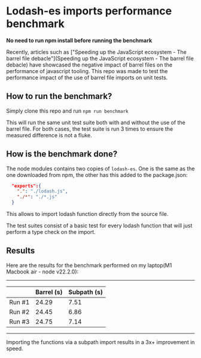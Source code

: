 # Lodash-es imports performance benchmark

**No need to run npm install before running the benchmark**


Recently, articles such as ["Speeding up the JavaScript ecosystem - The barrel file debacle"](Speeding up the JavaScript ecosystem - The barrel file debacle) have showcased the negative impact of barrel files on the performance of javascript tooling. This repo was made to test the performance impact of the use of barrel file imports on unit tests.

## How to run the benchmark? 

Simply clone this repo and run `npm run benchmark`

This will run the same unit test suite both with and without the use of the barrel file. For both cases, the test suite is run 3 times to ensure the measured difference is not a fluke. 

## How is the benchmark done? 
The node modules contains two copies of `lodash-es`. One is the same as the one downloaded from npm, the other has this added to the package.json: 

```json
  "exports":{
    ".": "./lodash.js",
    "./*": "./*.js"
  }
```
This allows to import lodash function directly from the source file. 

The test suites consist of a basic test for every lodash function that will just perform a type check on the import. 

## Results

Here are the results for the benchmark performed on my laptop(M1 Macbook air - node v22.2.0): 

-------------------------------------------
|                 | Barrel (s)| Subpath (s)|
|-----------------|-----------|------------|
| Run #1          | 24.29     | 7.51       |
| Run #2          | 24.45     | 6.86       |
| Run #3          | 24.75     | 7.14       |
--------------------------------------------

Importing the functions via a subpath import results in a 3x+ improvement in speed. 

